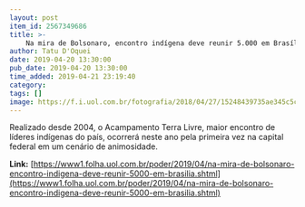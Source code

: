 ```yaml
---
layout: post
item_id: 2567349686
title: >-
    Na mira de Bolsonaro, encontro indígena deve reunir 5.000 em Brasília
author: Tatu D'Oquei
date: 2019-04-20 13:30:00
pub_date: 2019-04-20 13:30:00
time_added: 2019-04-21 23:19:40
category: 
tags: []
image: https://f.i.uol.com.br/fotografia/2018/04/27/15248439735ae345c5c24a4_1524843973_3x2_rt.jpg
---
```


Realizado desde 2004, o Acampamento Terra Livre, maior encontro de líderes indígenas do país, ocorrerá neste ano pela primeira vez na capital federal em um cenário de animosidade.

**Link:** [https://www1.folha.uol.com.br/poder/2019/04/na-mira-de-bolsonaro-encontro-indigena-deve-reunir-5000-em-brasilia.shtml](https://www1.folha.uol.com.br/poder/2019/04/na-mira-de-bolsonaro-encontro-indigena-deve-reunir-5000-em-brasilia.shtml)

